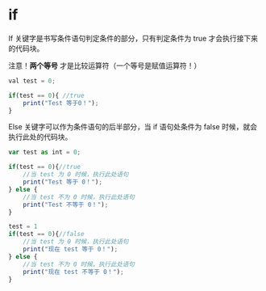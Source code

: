 # if



If 关键字是书写条件语句判定条件的部分，只有判定条件为 true 才会执行接下来的代码块。

注意！**两个等号** 才是比较运算符（一个等号是赋值运算符！）

```javascript
val test = 0;

if(test == 0){ //true
    print("Test 等于0！");
}
```

Else 关键字可以作为条件语句的后半部分，当 if 语句处条件为 false 时候，就会执行此处的代码块。

```javascript
var test as int = 0;

if(test == 0){//true
    //当 test 为 0 时候，执行此处语句
    print("Test 等于 0！");
} else {
    //当 test 不为 0 时候，执行此处语句
    print("Test 不等于 0！");
}

test = 1
if(test == 0){//false
    //当 test 为 0 时候，执行此处语句
    print("现在 test 等于 0！");
} else {
    //当 test 不为 0 时候，执行此处语句
    print("现在 test 不等于 0！");
}
```

